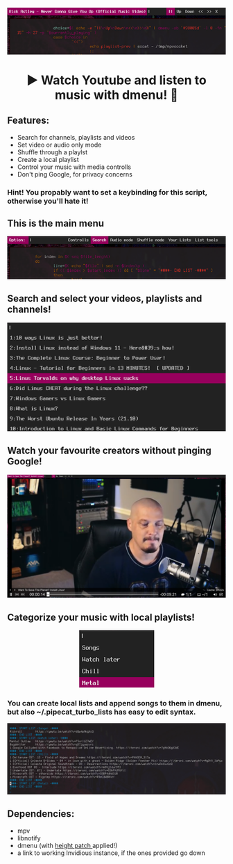 <p align="center">
  <img src="/screenshots/controlls.png">
</p>
<h1 align="center">▶️ Watch Youtube and listen to music with dmenu! 🎵</h1>

  <h2 color="#c4037a">Features:</h2>

  <ul>
    <li>Search for channels, playlists and videos</li>
    <li>Set video or audio only mode</li>
    <li>Shuffle through a playlst</li>
    <li>Create a local playlist</li>
    <li>Control your music with media controlls</li>
    <li>Don't ping Google, for privacy concerns</li>
  </ul>
  
  <h3 color="#c4037a">Hint! You propably want to set a keybinding for this script, otherwise you'll hate it!</h3>
  
  <h2>This is the main menu</h2>
  <p align="center">
    <img src="/screenshots/main_menu.png">
  </p>
  
  <h2 color="#c4037a">Search and select your videos, playlists and channels!</h2>
  <p align="center">
    <img src="/screenshots/select.png">
  </p>
  
  <h2 color="#c4037a">Watch your favourite creators without pinging Google!</h2>
  <p align="center">
    <img src="/screenshots/video.png">
  </p>
  
  <h2 color="#c4037a">Categorize your music with local playlists!</h2>
  <p align="center">
    <img src="/screenshots/your_lists.png">
  </p>
  
  <h3 color="#c4037a">You can create local lists and append songs to them in dmenu, but also ~/.pipecat_turbo_lists has easy to edit syntax.</h2> 
  <p align="center">
    <img src="/screenshots/syntax.png">
  </p>
  
  <h2 color="#c4037a">Dependencies:</h2>

  <ul>
    <li>mpv</li>
    <li>libnotify</li>
    <li>dmenu (with <a href="https://tools.suckless.org/dmenu/patches/line-height/">height patch </a>applied!)</li>
    <li>a link to working Invidious instance, if the ones provided go down</li>
   </ul>
